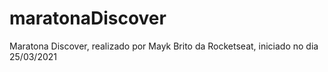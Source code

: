 # maratonaDiscover
Maratona Discover, realizado por Mayk Brito da Rocketseat, iniciado no dia 25/03/2021
